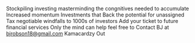 Stockpiling investing masterminding the
congnitives needed to accumulate 
Increased momentum Investments that 
Back the potential for unassigned 
Tax negotiable windfalls to 1000s of investors 
Add your ticket to future financial services 
Only the mind can help feel free to
Contact BJ at bjrobson18@gmail.com Kamacardzy Out 
